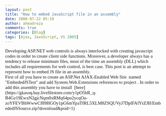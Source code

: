 ```yaml
---
layout: post
title: "How to embed JavaScript file in an assembly"
date: 2008-07-22 05:10
author: ahmadreza
comments: true
categories: [Blog]
tags: [Ajax, JavaScript, VS 2005]
---
```

<p style="font-family:calibri;font-size:11pt;margin:0;">Developing ASP.NET web controls is always interlocked with creating javascript codes in order to create client side functions. Moreover, a developer always has a tendency to release minimum files, most of the time an assembly (DLL) which includes all requirements for web control, is best case. This post is an attempt to represent how to embed JS file in an assembly.
  <p style="font-family:calibri;font-size:11pt;margin:0;">First of all you have to create an ASP.Net AJAX-Enabled Web Site&#160; named &quot;EmbededJSTest&quot; and add System.Web.Extensions references to project . In order to add this assembly you have to install&#160; [here](https://gkasoq.bay.livefilestore.com/y1pO5bR_q-B4Gz19EwxN2gjcNqm0xRMq64po2ycqOa-zoYFEVBhWwwCf89HGOy1pG6mYpaTfRL5XLM8ZSQUVyJ7DplFAfYtZJII/EmbededJSSource.zip?download&amp;psid=1)


